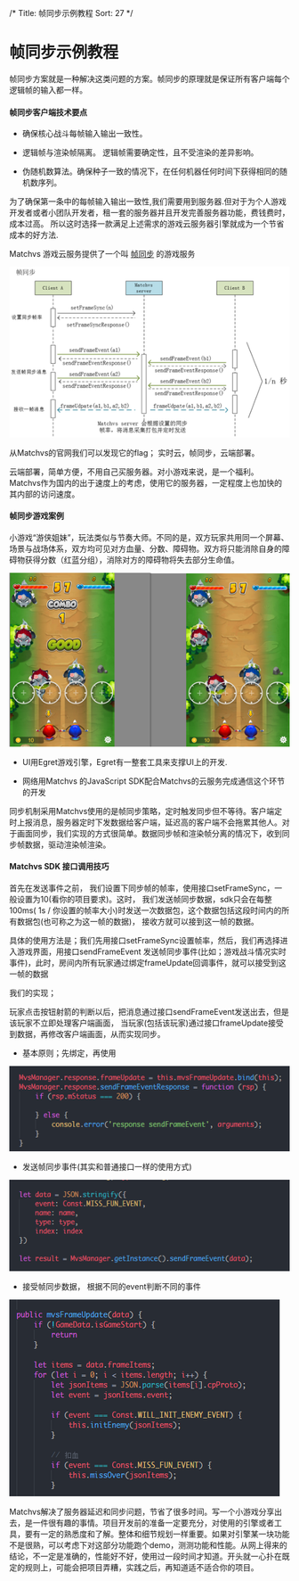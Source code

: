 /*
Title: 帧同步示例教程
Sort: 27
*/

# 帧同步示例教程

帧同步方案就是一种解决这类问题的方案。帧同步的原理就是保证所有客户端每个逻辑帧的输入都一样。

#### 帧同步客户端技术要点

- 确保核心战斗每帧输入输出一致性。

- 逻辑帧与渲染帧隔离。 逻辑帧需要确定性，且不受渲染的差异影响。

- 伪随机数算法。确保种子一致的情况下，在任何机器任何时间下获得相同的随机数序列。

为了确保第一条中的每帧输入输出一致性,我们需要用到服务器.但对于为个人游戏开发者或者小团队开发者，租一套的服务器并且开发完善服务器功能，费钱费时，成本过高。 所以这时选择一款满足上述需求的游戏云服务器引擎就成为一个节省成本的好方法.

Matchvs 游戏云服务提供了一个叫 [帧同步](http://www.matchvs.com/service?page=netExtensionJS) 的游戏服务

![1547022064901](./JoinRoomWithNumber.Assets/FrameExample01.png)



从Matchvs的官网我们可以发现它的flag； 实时云，帧同步，云端部署。

云端部署，简单方便，不用自己买服务器。对小游戏来说，是一个福利。Matchvs作为国内的出于速度上的考虑，使用它的服务器，一定程度上也加快的其内部的访问速度。

 #### 帧同步游戏案例

小游戏“游侠姐妹”，玩法类似与节奏大师。不同的是，双方玩家共用同一个屏幕、场景与战场体系，双方均可见对方血量、分数、障碍物。双方将只能消除自身的障碍物获得分数（红蓝分组），消除对方的障碍物将失去部分生命值。

![](./JoinRoomWithNumber.Assets/clip_image002.png)

- UI用Egret游戏引擎，Egret有一整套工具来支撑UI上的开发.

- 网络用Matchvs 的JavaScript SDK配合Matchvs的云服务完成通信这个环节的开发

 同步机制采用Matchvs使用的是帧同步策略，定时触发同步但不等待。客户端定时上报消息，服务器定时下发数据给客户端，延迟高的客户端不会拖累其他人。对于画面同步，我们实现的方式很简单。数据同步帧和渲染帧分离的情况下，收到同步帧数据，驱动渲染帧渲染。

#### Matchvs SDK 接口调用技巧

首先在发送事件之前， 我们设置下同步帧的帧率，使用接口setFrameSync，一般设置为10(看你的项目要求)。这时， 我们发送帧同步数据，sdk只会在每整100ms( 1s / 你设置的帧率大小)时发送一次数据包，这个数据包括这段时间内的所有数据包(也可称之为这一帧的数据)， 接收方就可以接到这一帧的数据。

具体的使用方法是；我们先用接口setFrameSync设置帧率，然后，我们再选择进入游戏界面，用接口sendFrameEvent 发送帧同步事件(比如；游戏战斗情况实时事件)，此时，房间内所有玩家通过绑定frameUpdate回调事件，就可以接受到这一帧的数据

我们的实现；

玩家点击按钮射箭的判断以后，把消息通过接口sendFrameEvent发送出去，但是该玩家不立即处理客户端画面， 当玩家(包括该玩家)通过接口frameUpdate接受到数据，再修改客户端画面，从而实现同步。

- 基本原则；先绑定，再使用

![](./JoinRoomWithNumber.Assets/FrameExample03.png)

- 发送帧同步事件(其实和普通接口一样的使用方式)

![](./JoinRoomWithNumber.Assets/FrameExample04.png)

- 接受帧同步数据， 根据不同的event判断不同的事件

![](./JoinRoomWithNumber.Assets/FrameExample05.png)

Matchvs解决了服务器延迟和同步问题，节省了很多时间。写一个小游戏分享出去，是一件很有趣的事情。项目开发前的准备一定要充分，对使用的引擎或者工具，要有一定的熟悉度和了解。整体和细节规划一样重要。如果对引擎某一块功能不是很熟，可以考虑下对这部分功能跑个demo，测测功能和性能。从网上得来的结论，不一定是准确的，性能好不好，使用过一段时间才知道。开头就一心扑在既定的规则上，可能会把项目弄糟，实践之后，再知道适不适合你的项目。

